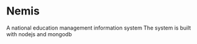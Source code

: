 # Nemis
A national education management information system
The system is built with nodejs and mongodb
